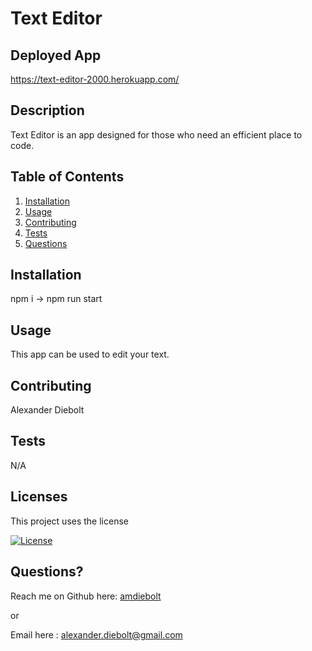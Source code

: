 # Text Editor

## Deployed App

https://text-editor-2000.herokuapp.com/

## Description
  
  Text Editor is an app designed for those who need an efficient place to code. 

## Table of Contents
  
1. [Installation](#installation)
2. [Usage](#usage)
3. [Contributing](#contributing)
4. [Tests](#tests) 
5. [Questions](#questions)

<a name ='installation'></a> 
## Installation
  
  npm i -> npm run start

<a name ='usage'></a> 
## Usage
  
  This app can be used to edit your text.

<a name ='contributing'></a> 
## Contributing
  
  Alexander Diebolt

<a name ='tests'></a>  
## Tests
  
  N/A

<a name ='licenses'></a> 
## Licenses
  
  This project uses the  license
  
  [![License](https://img.shields.io/badge/License--blue.svg)](https://opensource.org/licenses/)

  

<a name ='questions'></a> 
## Questions?
  
  Reach me on Github here: [amdiebolt](https://github.com/amdiebolt)
  
  or
  
  Email here : alexander.diebolt@gmail.com
